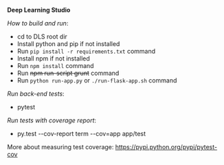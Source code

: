 **Deep Learning Studio**

_How to build and run_:
* cd to DLS root dir
* Install python and pip if not installed
* Run ```pip install -r requirements.txt``` command
* Install npm if not installed
* Run ```npm install``` command
* Run ~~npm run-script grunt~~ command
* Run ```python run-app.py``` or ```./run-flask-app.sh``` command

_Run back-end tests_:
* pytest

_Run tests with coverage report_:
* py.test --cov-report term --cov=app app/test

More about measuring test coverage: https://pypi.python.org/pypi/pytest-cov